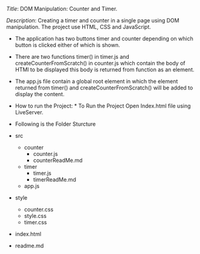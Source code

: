 *Title*: DOM Manipulation: Counter and Timer.

*Description*: Creating a timer and counter in a single page using DOM manipulation.
The project use HTML, CSS and JavaScript. 
* The application has two buttons timer and counter depending on which button is clicked either of which is shown.
* There are two functions timer() in timer.js  and createCounterFromScratch() in counter.js which contain the body of HTMl to be displayed this body is returned from function as an element.
* The app.js file contain a global root element in which the element returned from timer() and createCounterFromScratch() will be added to display the content.

* How to run the Project: * To Run the Project Open Index.html file using LiveServer.

* Following is the Folder Sturcture

* src
    * counter
        * counter.js
        * counterReadMe.md
    * timer
        * timer.js
        * timerReadMe.md
    * app.js
* style
    * counter.css
    * style.css
    * timer.css
* index.html
* readme.md